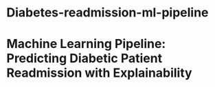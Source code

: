 # Diabetes-readmission-ml-pipeline
# Machine Learning Pipeline: Predicting Diabetic Patient Readmission with Explainability
